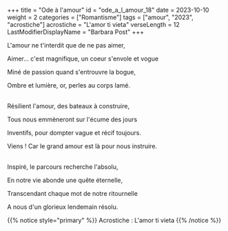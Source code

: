 +++
title = "Ode à l'amour"
id = "ode_a_l_amour_18"
date = 2023-10-10
weight = 2
categories = ["Romantisme"]
tags = ["amour", "2023", "acrostiche"]
acrostiche = "L'amor ti vieta"
verseLength = 12
LastModifierDisplayName = "Barbara Post"
+++

L'amour ne t'interdit que de ne pas aimer,

Aimer... c'est magnifique, un coeur s'envole et vogue

Miné de passion quand s'entrouvre la bogue,

Ombre et lumière, or, perles au corps lamé.

 \
Résilient l'amour, des bateaux à construire,

Tous nous emmèneront sur l'écume des jours

Inventifs, pour dompter vague et récif toujours.

Viens ! Car le grand amour est là pour nous instruire.

 \
Inspiré, le parcours recherche l'absolu,

En notre vie abonde une quête éternelle,

Transcendant chaque mot de notre ritournelle

A nous d'un glorieux lendemain résolu.

{{% notice style="primary" %}}
Acrostiche : L'amor ti vieta
{{% /notice %}}
